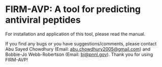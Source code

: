 # FIRM-AVP: A tool for predicting antiviral peptides 

For installation and application of this tool, please read the manual. 

If you find any bugs or you have suggestions/comments, please contact Abu Sayed Chowdhury (Email: abu.chowdhury2005@gmail.com) and Bobbie-Jo Webb-Robertson (Email: bj@pnnl.gov). Thank you for using FIRM-AVP!


